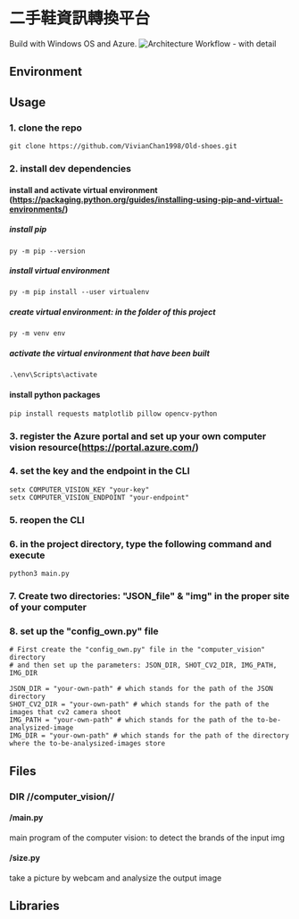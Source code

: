 # 二手鞋資訊轉換平台
Build with Windows OS and Azure.
![Architecture Workflow - with detail](https://user-images.githubusercontent.com/33646045/91403276-e3dcc180-e873-11ea-8646-83321ec11e57.png)

## Environment


## Usage
### 1. clone the repo
```
git clone https://github.com/VivianChan1998/Old-shoes.git
```
### 2. install dev dependencies

#### install and activate virtual environment (https://packaging.python.org/guides/installing-using-pip-and-virtual-environments/)

##### install pip
  ```
  py -m pip --version
  ```
##### install virtual environment
  ```
  py -m pip install --user virtualenv
  ```
##### create virtual environment: in the folder of this project
  ```
  py -m venv env
  ```
##### activate the virtual environment that have been built
  ```
  .\env\Scripts\activate
  ```

#### install python packages
  ```
  pip install requests matplotlib pillow opencv-python
  ```

### 3. register the Azure portal and set up your own computer vision resource(https://portal.azure.com/)

### 4. set the key and the endpoint in the CLI
  ```
  setx COMPUTER_VISION_KEY "your-key"
  setx COMPUTER_VISION_ENDPOINT "your-endpoint"
  ```

### 5. reopen the CLI

### 6. in the project directory, type the following command and execute
  ```
  python3 main.py
  ```

### 7. Create two directories: "JSON_file" & "img" in the proper site of your computer

### 8. set up the "config_own.py" file

  ```
  # First create the "config_own.py" file in the "computer_vision" directory
  # and then set up the parameters: JSON_DIR, SHOT_CV2_DIR, IMG_PATH, IMG_DIR
  
  JSON_DIR = "your-own-path" # which stands for the path of the JSON directory
  SHOT_CV2_DIR = "your-own-path" # which stands for the path of the images that cv2 camera shoot
  IMG_PATH = "your-own-path" # which stands for the path of the to-be-analysized-image
  IMG_DIR = "your-own-path" # which stands for the path of the directory where the to-be-analysized-images store
  ```


## Files

### DIR //computer_vision//

#### /main.py
main program of the computer vision: to detect the brands of the input img

#### /size.py
take a picture by webcam and analysize the output image


## Libraries

